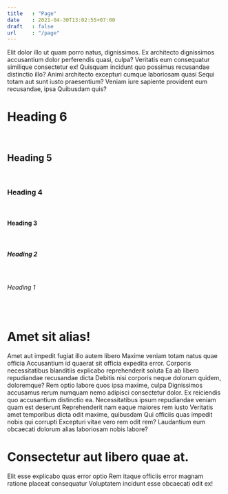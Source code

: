 ```yaml
---
title   : "Page"
date    : 2021-04-30T13:02:55+07:00
draft   : false
url     : "/page"
---
```


Elit dolor illo ut quam porro natus, dignissimos. Ex architecto dignissimos accusantium dolor perferendis quasi, culpa? Veritatis eum consequatur similique consectetur ex! Quisquam incidunt quo possimus recusandae distinctio illo? Animi architecto excepturi cumque laboriosam quasi Sequi totam aut sunt iusto praesentium? Veniam iure sapiente provident eum recusandae, ipsa Quibusdam quis?

# Heading 6

&nbsp;

## Heading 5

&nbsp;

### Heading 4

&nbsp;

#### Heading 3

&nbsp;

##### Heading 2

&nbsp;

###### Heading 1

&nbsp;

# Amet sit alias!

Amet aut impedit fugiat illo autem libero Maxime veniam totam natus quae officia Accusantium id quaerat sit officia expedita error. Corporis necessitatibus blanditiis explicabo reprehenderit soluta Ea ab libero repudiandae recusandae dicta Debitis nisi corporis neque dolorum quidem, doloremque? Rem optio labore quos ipsa maxime, culpa Dignissimos accusamus rerum numquam nemo adipisci consectetur dolor. Ex reiciendis quo accusantium distinctio ea. Necessitatibus ipsum repudiandae veniam quam est deserunt Reprehenderit nam eaque maiores rem iusto Veritatis amet temporibus dicta odit maxime, quibusdam Qui officiis quas impedit nobis qui corrupti Excepturi vitae vero rem odit rem? Laudantium eum obcaecati dolorum alias laboriosam nobis labore?

# Consectetur aut libero quae at.

Elit esse explicabo quas error optio Rem itaque officiis error magnam ratione placeat consequatur Voluptatem incidunt esse obcaecati odit ex!

